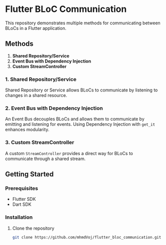 # Flutter BLoC Communication

This repository demonstrates multiple methods for communicating between BLoCs in a Flutter application.

## Methods

1. **Shared Repository/Service**
2. **Event Bus with Dependency Injection**
3. **Custom StreamController**

### 1. Shared Repository/Service

Shared Repository or Service allows BLoCs to communicate by listening to changes in a shared resource.

### 2. Event Bus with Dependency Injection

An Event Bus decouples BLoCs and allows them to communicate by emitting and listening for events. Using Dependency Injection with `get_it` enhances modularity.

### 3. Custom StreamController

A custom `StreamController` provides a direct way for BLoCs to communicate through a shared stream.

## Getting Started

### Prerequisites

- Flutter SDK
- Dart SDK

### Installation

1. Clone the repository
   ```sh
   git clone https://github.com/mhmdVoj/flutter_bloc_communication.git
